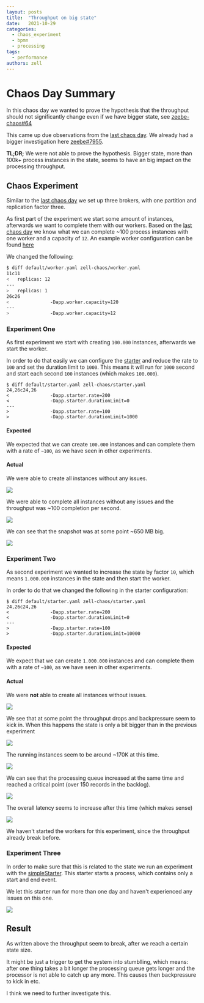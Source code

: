 ```yaml
---
layout: posts
title:  "Throughput on big state"
date:   2021-10-29
categories: 
  - chaos_experiment 
  - bpmn
  - processing
tags:
  - performance
authors: zell
---
```


# Chaos Day Summary

In this chaos day we wanted to prove the hypothesis that the throughput should not significantly change even if we have bigger state, see [zeebe-chaos#64](https://github.com/zeebe-io/zeebe-chaos/issues/64)

This came up due observations from the [last chaos day](/2021-10-05-recovery-time/index.md). We already had a bigger investigation here [zeebe#7955](https://github.com/camunda-cloud/zeebe/issues/7955). 

**TL;DR;** We were not able to prove the hypothesis. Bigger state, more than 100k+ process instances in the state, seems to have an big impact on the processing throughput.

<!--truncate-->

## Chaos Experiment

Similar to the [last chaos day](/2021-10-05-recovery-time/index.md) we set up three brokers, with one partition and replication factor three. 

As first part of the experiment we start some amount of instances, afterwards we want to complete them with our workers. Based on the [last chaos day](/2021-10-05-recovery-time/index.md) we know what we can complete ~100 process instances with one worker and a capacity of `12`. An example worker configuration can be found [here](https://github.com/camunda-cloud/zeebe/blob/develop/benchmarks/setup/default/worker.yaml)

We changed the following:

```sh
$ diff default/worker.yaml zell-chaos/worker.yaml 
11c11
<   replicas: 12
---
>   replicas: 1
26c26
<               -Dapp.worker.capacity=120
---
>               -Dapp.worker.capacity=12
```

### Experiment One

As first experiment we start with creating `100.000` instances, afterwards we start the worker.

In order to do that easily we can configure the [starter](https://github.com/camunda-cloud/zeebe/blob/develop/benchmarks/setup/default/starter.yaml) and reduce the rate to `100` and set the duration limit to `1000`. This means it will run for `1000` second and start each second `100` instances (which makes `100.000`).

```shell
$ diff default/starter.yaml zell-chaos/starter.yaml 
24,26c24,26
<               -Dapp.starter.rate=200
<               -Dapp.starter.durationLimit=0
---
>               -Dapp.starter.rate=100
>               -Dapp.starter.durationLimit=1000
```

#### Expected

We expected that we can create `100.000` instances and can complete them with a rate of `~100`, as we have seen in other experiments.

#### Actual

We were able to create all instances without any issues.

![](exp1-100k-instances.png)

We were able to complete all instances without any issues and the throughput was ~100 completion per second.

![](exp1-completion.png)

We can see that the snapshot was at some point ~650 MB big.

![](exp1-state.png)


### Experiment Two

As second experiment we wanted to increase the state by factor `10`, which means `1.000.000` instances in the state and then start the worker.

In order to do that we changed the following in the starter configuration:

```shell
$ diff default/starter.yaml zell-chaos/starter.yaml 
24,26c24,26
<               -Dapp.starter.rate=200
<               -Dapp.starter.durationLimit=0
---
>               -Dapp.starter.rate=100
>               -Dapp.starter.durationLimit=10000
```

#### Expected

We expect that we can create `1.000.000` instances and can complete them with a rate of `~100`, as we have seen in other experiments.

#### Actual

We were **not** able to create all instances without issues.

![](exp2-starting-general.png)

We see that at some point the throughput drops and backpressure seem to kick in. When this happens the state is only a bit bigger than in the previous experiment

![](exp2-state.png)

The running instances seem to be around ~170K at this time.

![](exp2-running.png)


We can see that the processing queue increased at the same time and reached a critical point (over 150 records in the backlog).

![](exp2-queue.png)

The overall latency seems to increase after this time (which makes sense)

![](exp2-latency.png)

We haven't started the workers for this experiment, since the throughput already break before.

### Experiment Three

In order to make sure that this is related to the state we run an experiment with the [simpleStarter](https://github.com/camunda-cloud/zeebe/blob/develop/benchmarks/setup/default/simpleStarter.yaml). This starter starts a process, which contains only a start and end event.

We let this starter run for more than one day and haven't experienced any issues on this one.

![](exp3-general.png)

## Result

As written above the throughput seem to break, after we reach a certain state size.

It might be just a trigger to get the system into stumblling, which means: after one thing takes a bit longer the processing queue gets longer and the processor is not able to catch up any more. This causes then backpressure to kick in etc.

I think we need to further investigate this.